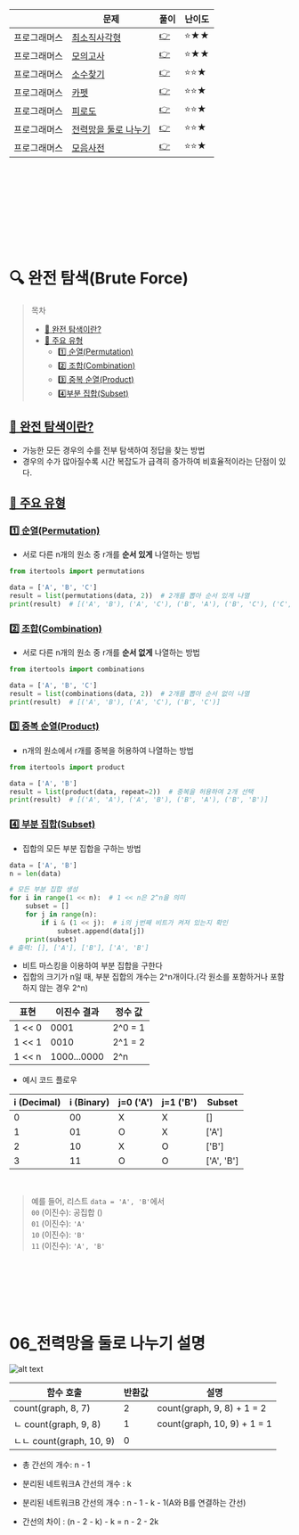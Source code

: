 ||문제|풀이|난이도|
|--|--|--|--|
|프로그래머스|[최소직사각형](https://school.programmers.co.kr/learn/courses/30/lessons/86491)|[👉](./01_최소직사각형.py)|⭐️★★|
|프로그래머스|[모의고사](https://school.programmers.co.kr/learn/courses/30/lessons/42840)|[👉](./02_모의고사.py)|⭐️★★|
|프로그래머스|[소수찾기](https://school.programmers.co.kr/learn/courses/30/lessons/42839)|[👉](./03_소수찾기.py)|⭐️⭐️★|
|프로그래머스|[카펫](https://school.programmers.co.kr/learn/courses/30/lessons/42842)|[👉](./04_카펫.py)|⭐️⭐️★|
|프로그래머스|[피로도](https://school.programmers.co.kr/learn/courses/30/lessons/87946)|[👉](./05_피로도.py)|⭐️⭐️★|
|프로그래머스|[전력망을 둘로 나누기](https://school.programmers.co.kr/learn/courses/30/lessons/86971)|[👉](./06_전력망을둘로나누기.py)|⭐️⭐️★|
|프로그래머스|[모음사전](https://school.programmers.co.kr/learn/courses/30/lessons/84512)|[👉](./07_모음사전.py)|⭐️⭐️★|

<br><br><br>
---
<br><br>

# 🔍 완전 탐색(Brute Force)

> 목차
> - [📌 완전 탐색이란?](#1)
> - [📌 주요 유형](#2)
>   - [1️⃣ 순열(Permutation)](#2-1)
>   - [2️⃣ 조합(Combination)](#2-2)
>   - [3️⃣ 중복 순열(Product)](#2-3)
>   - [4️⃣부분 집합(Subset)](#2-4)


## [📌 완전 탐색이란?](#1)
- 가능한 모든 경우의 수를 전부 탐색하여 정답을 찾는 방법
- 경우의 수가 많아질수록 시간 복잡도가 급격히 증가하여 비효율적이라는 단점이 있다. 

## [📌 주요 유형](#2)

### [1️⃣ 순열(Permutation)](#2-1)
- 서로 다른 n개의 원소 중 r개를 **순서 있게** 나열하는 방법

```python
from itertools import permutations

data = ['A', 'B', 'C']
result = list(permutations(data, 2))  # 2개를 뽑아 순서 있게 나열
print(result)  # [('A', 'B'), ('A', 'C'), ('B', 'A'), ('B', 'C'), ('C', 'A'), ('C', 'B')]

```

### [2️⃣ 조합(Combination)](#2-2)
- 서로 다른 n개의 원소 중 r개를 **순서 없게** 나열하는 방법

```python
from itertools import combinations

data = ['A', 'B', 'C']
result = list(combinations(data, 2))  # 2개를 뽑아 순서 없이 나열
print(result)  # [('A', 'B'), ('A', 'C'), ('B', 'C')]
```

### [3️⃣ 중복 순열(Product)](#2-3)
- n개의 원소에서 r개를 중복을 허용하여 나열하는 방법


```python
from itertools import product

data = ['A', 'B']
result = list(product(data, repeat=2))  # 중복을 허용하여 2개 선택
print(result)  # [('A', 'A'), ('A', 'B'), ('B', 'A'), ('B', 'B')]

```

### [4️⃣ 부분 집합(Subset)](#2-4)
- 집합의 모든 부분 집합을 구하는 방법

```python
data = ['A', 'B']
n = len(data)

# 모든 부분 집합 생성
for i in range(1 << n):  # 1 << n은 2^n을 의미
    subset = []
    for j in range(n):
        if i & (1 << j):  # i의 j번째 비트가 켜져 있는지 확인
            subset.append(data[j])
    print(subset)
# 출력: [], ['A'], ['B'], ['A', 'B']
```

- 비트 마스킹을 이용하여 부분 집합을 구한다
- 집합의 크기가 n일 때, 부분 집합의 개수는 2^n개이다.(각 원소를 포함하거나 포함하지 않는 경우 2^n)


| 표현 | 이진수 결과 | 정수 값 |
|---|---|---|
| 1 << 0 | 0001 | 2^0 = 1 |
| 1 << 1 | 0010 | 2^1 = 2 |
| 1 << n | 1000...0000 | 2^n |

- 예시 코드 플로우

| i (Decimal) | i (Binary) | j=0 ('A') | j=1 ('B') | Subset       |
|-------------|------------|-----------|-----------|--------------|
| 0           | 00         | X         | X         | []           |
| 1           | 01         | O         | X         | ['A']        |
| 2           | 10         | X         | O         | ['B']        |
| 3           | 11         | O         | O         | ['A', 'B']   |

<br>

> 예를 들어, 리스트 `data = 'A', 'B'`에서 <br>
> `00` (이진수): 공집합 () <br>
> `01` (이진수): `'A'` <br>
> `10` (이진수): `'B'`<br>
> `11` (이진수): `'A', 'B'`

<br><br><br>
---

# 06_전력망을 둘로 나누기 설명

![alt text](./image/image.png)

|함수 호출|반환값|설명|
|---|---|---|
|count(graph, 8, 7)|2|count(graph, 9, 8) + 1 = 2|
|ㄴ count(graph, 9, 8)|1|count(graph, 10, 9) + 1 = 1|
|ㄴㄴ count(graph, 10, 9)|0||

- 총 간선의 개수: n - 1
- 분리된 네트워크A 간선의 개수 : k
- 분리된 네트워크B 간선의 개수 : n - 1 - k - 1(A와 B를 연결하는 간선)

- 간선의 차이 : (n - 2 - k) - k = n - 2 - 2k